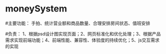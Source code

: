 # moneySystem
#主要功能：
手拍、统计营业额和商品数量、合理安排房间状态、值班安排

#负责：
1、根据psd设计图实现页面；2、网页标准化和优化处理；3、根据产品需求实现前端功能；4、前端性能、兼容性、体验度的持续优化；5、js交互需求的实现